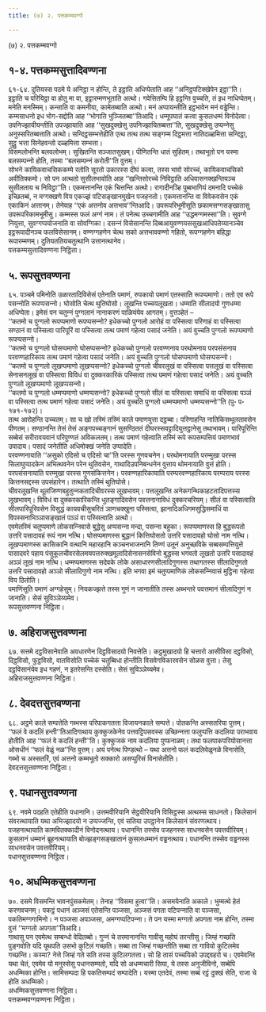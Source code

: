 ```yaml
---
title: (७) २. पत्तकम्मवग्गो

---
```

(७) २. पत्तकम्मवग्गो  


## १-४. पत्तकम्मसुत्तादिवण्णना

६१-६४. दुतियस्स पठमे ये अनिट्ठा न होन्ति, ते इट्ठाति अधिप्पेताति आह ‘‘अनिट्ठपटिक्खेपेन इट्ठा’’ति। इट्ठाति च परियिट्ठा वा होतु मा वा, इट्ठारम्मणभूताति अत्थो। गवेसितम्पि हि इट्ठन्ति वुच्‍चति, तं इध नाधिप्पेतम्। मनेति मनस्मिम्। कन्ताति वा कमनीया, कामेतब्बाति अत्थो। मनं अप्पायन्तीति इट्ठभावेन मनं वड्ढेन्ति। कम्मसाधनो इध भोग-सद्दोति आह ‘‘भोगाति भुञ्‍जितब्बा’’तिआदि। धम्मूपघातं कत्वा कुसलधम्मं विनोदेत्वा। उपनिज्झायीयन्तीति उपज्झायाति आह ‘‘सुखदुक्खेसु उपनिज्झायितब्बत्ता’’ति, सुखदुक्खेसु उप्पन्‍नेसु अनुस्सरितब्बत्ताति अत्थो। सन्दिट्ठसम्भत्तेहीति एत्थ तत्थ तत्थ सङ्गम्म दिट्ठमत्ता नातिदळ्हमित्ता सन्दिट्ठा, सुट्ठु भत्ता सिनेहवन्तो दळ्हमित्ता सम्भत्ता।  
विसमलोभन्ति बलवलोभम्। सुखितन्ति सञ्‍जातसुखम्। पीणितन्ति धातं सुहितम्। तथाभूतो पन यस्मा बलसम्पन्‍नो होति, तस्मा ‘‘बलसम्पन्‍नं करोती’’ति वुत्तम्।  
सोभने कायिकवाचसिककम्मे रतोति सूरतो उकारस्स दीघं कत्वा, तस्स भावो सोरच्‍चं, कायिकवाचसिको अवीतिक्‍कमो। सो पन अत्थतो सुसीलभावोति आह ‘‘खन्तिसोरच्‍चे निविट्ठाति अधिवासनक्खन्तियञ्‍च सुसीलताय च निविट्ठा’’ति। एकमत्तानन्ति एकं चित्तन्ति अत्थो। रागादीनञ्हि पुब्बभागियं दमनादि पच्‍चेकं इच्छितब्बं, न मग्गक्खणे विय एकज्झं पटिसङ्खानमुखेन पजहनतो। एकमत्तानन्ति वा विवेकवसेन एकं एकाकिनं अत्तानम्। तेनेवाह ‘‘एकं अत्तनोव अत्तभाव’’न्तिआदि। उपरूपरिभूमीसूति छकामसग्गसङ्खातासु उपरूपरिकामभूमीसु। कम्मस्स फलं अग्गं नाम। तं पनेत्थ उच्‍चगामीति आह ‘‘उद्धमग्गमस्सा’’ति। सुवग्गे नियुत्ता, सुवग्गप्पयोजनाति वा सोवग्गिका। दसन्‍नं विसेसानन्ति दिब्बआयुवण्णयससुखआधिपतेय्यानञ्‍चेव इट्ठरूपादीनञ्‍च फलविसेसानम्। वण्णग्गहणेन चेत्थ सको अत्तभाववण्णो गहितो, रूपग्गहणेन बहिद्धा रूपारम्मणम्। दुतियततियचतुत्थानि उत्तानत्थानेव।  
पत्तकम्मसुत्तादिवण्णना निट्ठिता।  


## ५. रूपसुत्तवण्णना

६५. पञ्‍चमे पमिनोति उळारतादिविसेसं एतेनाति पमाणं, रुपकायो पमाणं एतस्साति रूपप्पमाणो। ततो एव रूपे पसन्‍नोति रूपप्पसन्‍नो। घोसोति चेत्थ थुतिघोसो। लूखन्ति पच्‍चयलूखता। धम्माति सीलादयो गुणधम्मा अधिप्पेता। इमेसं पन चतुन्‍नं पुग्गलानं नानाकरणं पाळियंयेव आगतम्। वुत्तञ्हेतं –  
‘‘कतमो च पुग्गलो रूपप्पमाणो रूपप्पसन्‍नो? इधेकच्‍चो पुग्गलो आरोहं वा पस्सित्वा परिणाहं वा पस्सित्वा सण्ठानं वा पस्सित्वा पारिपूरिं वा पस्सित्वा तत्थ पमाणं गहेत्वा पसादं जनेति। अयं वुच्‍चति पुग्गलो रूपप्पमाणो रूपप्पसन्‍नो।  
‘‘कतमो च पुग्गलो घोसप्पमाणो घोसप्पसन्‍नो? इधेकच्‍चो पुग्गलो परवण्णनाय परथोमनाय परपसंसनाय परवण्णहारिकाय तत्थ पमाणं गहेत्वा पसादं जनेति। अयं वुच्‍चति पुग्गलो घोसप्पमाणो घोसप्पसन्‍नो।  
‘‘कतमो च पुग्गलो लूखप्पमाणो लूखप्पसन्‍नो? इधेकच्‍चो पुग्गलो चीवरलूखं वा पस्सित्वा पत्तलूखं वा पस्सित्वा सेनासनलूखं वा पस्सित्वा विविधं वा दुक्‍करकारिकं पस्सित्वा तत्थ पमाणं गहेत्वा पसादं जनेति। अयं वुच्‍चति पुग्गलो लूखप्पमाणो लूखप्पसन्‍नो।  
‘‘कतमो च पुग्गलो धम्मप्पमाणो धम्मप्पसन्‍नो? इधेकच्‍चो पुग्गलो सीलं वा पस्सित्वा समाधिं वा पस्सित्वा पञ्‍ञं वा पस्सित्वा तत्थ पमाणं गहेत्वा पसादं जनेति। अयं वुच्‍चति पुग्गलो धम्मप्पमाणो धम्मप्पसन्‍नो’’ति (पु॰ प॰ १७१-१७२)।  
तत्थ आरोहन्ति उच्‍चतम्। सा च खो तस्मिं तस्मिं काले पमाणयुत्ता दट्ठब्बा। परिणाहन्ति नातिकिसथूलतावसेन पीणतम्। सण्ठानन्ति तेसं तेसं अङ्गपच्‍चङ्गानं सुसण्ठिततं दीघरस्सवट्टादियुत्तट्ठानेसु तथाभावम्। पारिपूरिन्ति सब्बेसं सरीरावयवानं परिपुण्णतं अविकलतम्। तत्थ पमाणं गहेत्वाति तस्मिं रूपे रूपसम्पत्तियं पमाणभावं उपादाय। पसादं जनेतीति अधिमोक्खं जनेति उप्पादेति।  
परवण्णनायाति ‘‘असुको एदिसो च एदिसो चा’’ति परस्स गुणवचनेन। परथोमनायाति परम्मुखा परस्स सिलाघुप्पादकेन अभित्थवनेन परेन थुतिवसेन, गाथादिउपनिबन्धनेन वुत्ताय थोमनायाति वुत्तं होति। परपसंसनायाति परम्मुखा परस्स गुणसंकित्तनेन। परवण्णहारिकायाति परम्परवण्णहारिकाय परम्पराय परस्स कित्तनसद्दस्स उपसंहारेन। तत्थाति तस्मिं थुतिघोसे।  
चीवरलूखन्ति थूलजिण्णबहुतुन्‍नकतादिचीवरस्स लूखभावम्। पत्तलूखन्ति अनेकगन्थिकाहटतादिपत्तस्स लूखभावम्। विविधं वा दुक्‍करकारिकन्ति धुतङ्गादिवसेन पवत्तनानाविधं दुक्‍करचरियम्। सीलं वा पस्सित्वाति सीलपारिपूरिवसेन विसुद्धं कायवचीसुचरितं ञाणचक्खुना पस्सित्वा, झानादिअधिगमसुद्धिसमाधिं वा विपस्सनाभिञ्‍ञासङ्खातं पञ्‍ञं वा पस्सित्वाति अत्थो।  
एवमेतस्मिं चतुप्पमाणे लोकसन्‍निवासे बुद्धेसु अप्पसन्‍ना मन्दा, पसन्‍ना बहुका। रूपप्पमाणस्स हि बुद्धरूपतो उत्तरि पसादावहं रूपं नाम नत्थि। घोसप्पमाणस्स बुद्धानं कित्तिघोसतो उत्तरि पसादावहो घोसो नाम नत्थि। लूखप्पमाणस्स कासिकानि वत्थानि महारहानि कञ्‍चनभाजनानि तिण्णं उतूनं अनुच्छविके सब्बसम्पत्तियुत्ते पासादवरे पहाय पंसुकूलचीवरसेलमयपत्तरुक्खमूलादिसेनासनसेविनो बुद्धस्स भगवतो लूखतो उत्तरि पसादावहं अञ्‍ञं लूखं नाम नत्थि। धम्मप्पमाणस्स सदेवके लोके असाधारणसीलादिगुणस्स तथागतस्स सीलादिगुणतो उत्तरि पसादावहो अञ्‍ञो सीलादिगुणो नाम नत्थि। इति भगवा इमं चतुप्पमाणिकं लोकसन्‍निवासं मुट्ठिना गहेत्वा विय ठितोति।  
पमाणिंसूति पमाणं अग्गहेसुम्। नियकज्झत्ते तस्स गुणं न जानातीति तस्स अब्भन्तरे पवत्तमानं सीलादिगुणं न जानाति। सेसं सुविञ्‍ञेय्यमेव।  
रूपसुत्तवण्णना निट्ठिता।  


## ७. अहिराजसुत्तवण्णना

६७. सत्तमे दट्ठविसानेवाति अवधारणेन दिट्ठविसादयो निवत्तेति। कट्ठमुखादयो हि चत्तारो आसीविसा दट्ठविसो, दिट्ठविसो, फुट्ठविसो, वातविसोति पच्‍चेकं चतुब्बिधा होन्तीति विसवेगविकारवसेन सोळस वुत्ता। तेसु दट्ठविसानंयेव इध गहणं, न इतरेसन्ति दस्सेति। सेसं सुविञ्‍ञेय्यमेव।  
अहिराजसुत्तवण्णना निट्ठिता।  


## ८. देवदत्तसुत्तवण्णना

६८. अट्ठमे काले सम्पत्तेति गब्भस्स परिपाकगतत्ता विजायनकाले सम्पत्ते। पोतकन्ति अस्सतरिया पुत्तम्। ‘‘फलं वे कदलिं हन्ती’’तिआदिगाथाय कुक्‍कुजकेनेव पत्तवट्टिपसवस्स उच्छिन्‍नत्ता फलुप्पत्ति कदलिया पराभवाय होतीति आह ‘‘फलं वे कदलिं हन्ती’’ति। कुक्‍कुजकं नाम कदलिया पुप्फनाळम्। तथा फलपाकपरियोसानत्ता ओसधीनं ‘‘फलं वेळुं नळ’’न्ति वुत्तम्। अयं पनेत्थ पिण्डत्थो – यथा अत्तनो फलं कदलिवेळुनळे विनासेति, गब्भो च अस्सतरिं, एवं अत्तनो कम्मभूतो सक्‍कारो असप्पुरिसं विनासेतीति।  
देवदत्तसुत्तवण्णना निट्ठिता।  


## ९. पधानसुत्तवण्णना

६९. नवमे पदहति एतेहीति पधानानि। उत्तमवीरियानि सेट्ठवीरियानि विसिट्ठस्स अत्थस्स साधनतो। किलेसानं संवरत्थायाति यथा अभिज्झादयो न उप्पज्‍जन्ति, एवं सतिया उपट्ठानेन किलेसानं संवरणत्थाय। पजहनत्थायाति कामवितक्‍कादीनं विनोदनत्थाय। पधानन्ति तस्सेव पजहनस्स साधनवसेन पवत्तवीरियम्। कुसलानं धम्मानं ब्रूहनत्थायाति बोज्झङ्गसङ्खातानं कुसलधम्मानं वड्ढनत्थाय। पधानन्ति तस्सेव वड्ढनस्स साधनवसेन पवत्तवीरियम्।  
पधानसुत्तवण्णना निट्ठिता।  


## १०. अधम्मिकसुत्तवण्णना

७०. दसमे विसमन्ति भावनपुंसकमेतम्। तेनाह ‘‘विसमा हुत्वा’’ति। असमयेनाति अकाले। भुम्मत्थे हेतं करणवचनम्। पकट्ठं पधानं अञ्‍जसं एतेसन्ति पञ्‍जसा, अञ्‍जसं पगता पटिपन्‍नाति वा पञ्‍जसा, पकतिमग्गगामिनो। न पञ्‍जसा अपञ्‍जसा, अमग्गप्पटिपन्‍ना। ते पन यस्मा मग्गतो अपगता नाम होन्ति, तस्मा वुत्तं ‘‘मग्गतो अपगता’’तिआदि।  
गाथासु पन एवमेत्थ सम्बन्धो वेदितब्बो। गुन्‍नं चे तरमानानन्ति गावीसु महोघं तरन्तीसु। जिम्हं गच्छति पुङ्गवोति यदि यूथपति उसभो कुटिलं गच्छति। सब्बा ता जिम्हं गच्छन्तीति सब्बा ता गावियो कुटिलमेव गच्छन्ति। कस्मा? नेत्ते जिम्हं गते सति तस्स कुटिलगतत्ता। सो हि तासं पच्‍चयिको उपद्दवहरो च। एवमेवन्ति यथा चेतं, एवमेव यो मनुस्सेसु पधानसम्मतो, यदि सो अधम्मचारी सिया, ये तस्स अनुजीविनो, सब्बेपि अधम्मिका होन्ति। सामिसम्पदा हि पकतिसम्पदं सम्पादेति। यस्मा एतदेवं, तस्मा सब्बं रट्ठं दुक्खं सेति, राजा चे होति अधम्मिको।  
अधम्मिकसुत्तवण्णना निट्ठिता।  
पत्तकम्मवग्गवण्णना निट्ठिता।  